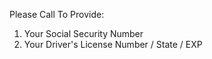 Please Call To Provide:

1.  Your Social Security Number
2.  Your Driver's License Number / State / EXP
